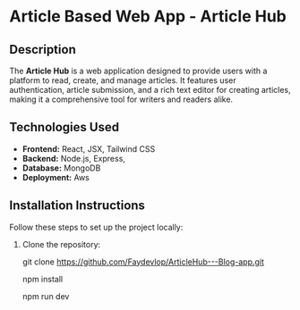 # Article Based Web App - Article Hub

## Description
The **Article Hub** is a web application designed to provide users with a platform to read, create, and manage articles. It features user authentication, article submission, and a rich text editor for creating articles, making it a comprehensive tool for writers and readers alike.

## Technologies Used
- **Frontend:** React, JSX, Tailwind CSS
- **Backend:** Node.js, Express, 
- **Database:** MongoDB
- **Deployment:** Aws

## Installation Instructions
Follow these steps to set up the project locally:

1. Clone the repository:

   git clone https://github.com/Faydevlop/ArticleHub---Blog-app.git

   npm install

   npm run dev
   
